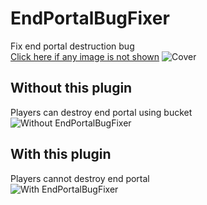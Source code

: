 # EndPortalBugFixer
Fix end portal destruction bug  
[Click here if any image is not shown](https://imgur.com/a/WZYtoBp)
![Cover](https://i.imgur.com/b9utqoi.png)

## Without this plugin
Players can destroy end portal using bucket  
![Without EndPortalBugFixer](https://i.imgur.com/CLA4gxB.gif)

## With this plugin
Players cannot destroy end portal  
![With EndPortalBugFixer](https://i.imgur.com/ghALN2J.gif)
